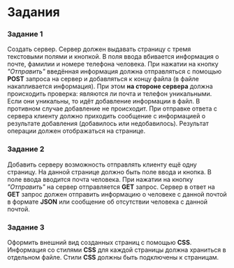 # Задания

### Задание 1

Создать сервер.
Сервер должен выдавать страницу с тремя текстовыми полями и кнопкой.
В поля ввода вбивается информация о почте, фамилии и номере телефона человека.
При нажатии на кнопку *"Отправить"* введённая информация должна отправляться с помощью **POST** запроса на сервер и добавляться к концу файла (в файле накапливается информация).
При этом **на стороне сервера** должна происходить проверка: являются ли почта и телефон уникальными. Если они уникальны, то идёт добавление информации в файл. В противном случае добавление не происходит. 
При отправке ответа с сервера клиенту должно приходить сообщение с информацией о результате добавления (добавилось или недобавилось).
Результат операции должен отображаться на странице.

### Задание 2

Добавить серверу возможность отправлять клиенту ещё одну страницу. На данной странице должно быть поле ввода и кнопка. В поле ввода вводится почта человека. При нажатии на кнопку *"Отправить"* на сервер отправляется **GET** запрос. Сервер в ответ на **GET** запрос должен отправить информацию о человеке с данной почтой в формате **JSON** или сообщение об отсутствии человека с данной почтой.

### Задание 3

Оформить внешний вид созданных страниц с помощью **CSS**.
Информация со стилями **CSS** для каждой страницы должна храниться в отдельном файле. Стили **CSS** должны быть подключены к страницам.


